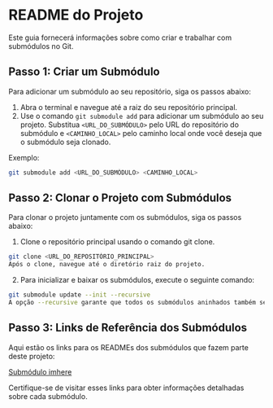 # README do Projeto

Este guia fornecerá informações sobre como criar e trabalhar com submódulos no Git.

## Passo 1: Criar um Submódulo

Para adicionar um submódulo ao seu repositório, siga os passos abaixo:

1. Abra o terminal e navegue até a raiz do seu repositório principal.
2. Use o comando `git submodule add` para adicionar um submódulo ao seu projeto. Substitua `<URL_DO_SUBMÓDULO>` pelo URL do repositório do submódulo e `<CAMINHO_LOCAL>` pelo caminho local onde você deseja que o submódulo seja clonado.

 Exemplo:

 ```bash
 git submodule add <URL_DO_SUBMÓDULO> <CAMINHO_LOCAL>
 ```
   
## Passo 2: Clonar o Projeto com Submódulos

Para clonar o projeto juntamente com os submódulos, siga os passos abaixo:

1. Clone o repositório principal usando o comando git clone.

```bash
git clone <URL_DO_REPOSITÓRIO_PRINCIPAL>
Após o clone, navegue até o diretório raiz do projeto.
```

2. Para inicializar e baixar os submódulos, execute o seguinte comando:

```bash
git submodule update --init --recursive
A opção --recursive garante que todos os submódulos aninhados também sejam inicializados e clonados.
```

## Passo 3: Links de Referência dos Submódulos
Aqui estão os links para os READMEs dos submódulos que fazem parte deste projeto:

[Submódulo imhere](https://github.com/dev-marianacavalcante/imhere#imhere)

Certifique-se de visitar esses links para obter informações detalhadas sobre cada submódulo.
